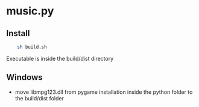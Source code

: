 # music.py

## Install
```bash
    sh build.sh
```
Executable is inside the build/dist directory

## Windows
- move libmpg123.dll from pygame installation inside the python folder to the build/dist folder
